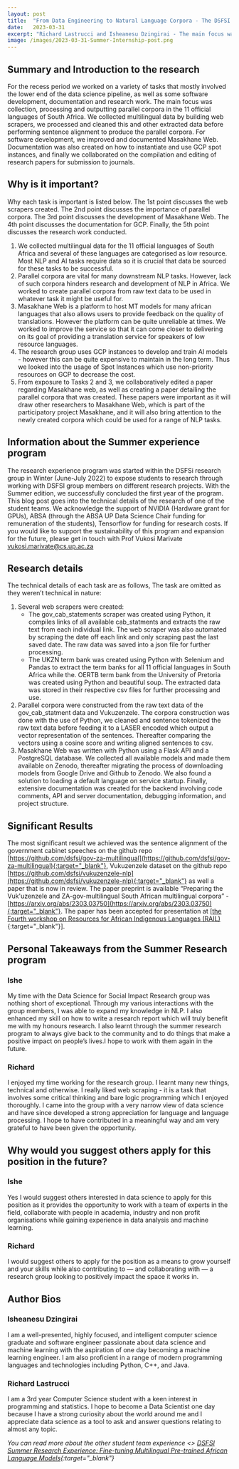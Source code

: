 ```yaml
---
layout: post
title:  "From Data Engineering to Natural Language Corpora - The DSFSI 2022/2023 Summer Internship"
date:   2023-03-31
excerpt: "Richard Lastrucci and Isheanesu Dzingirai - The main focus was collection, processing and creation of parallel corpora in the 11 official languages of South Africa. We collected multilingual data by building web scrapers, we processed and cleaned this and other extracted data before performing sentence alignment to produce the parallel corpora. We also improved and documented Masakhane Web."
image: /images/2023-03-31-Summer-Internship-post.png
---
```


## Summary and Introduction to the research

For the recess period we worked on a variety of tasks that mostly involved the lower end of the data science pipeline, as well as some software development, documentation and research work. The main focus was collection, processing and outputting parallel corpora in the 11 official languages of South Africa. We collected multilingual data by building web scrapers, we processed and cleaned this and other extracted data before performing sentence alignment to produce the parallel corpora. For software development, we improved and documented Masakhane Web. Documentation was also created on how to instantiate and use GCP spot instances, and finally we collaborated on the compilation and editing of research papers for submission to journals.

## Why is it important?

Why each task is important is listed below.  The 1st point discusses the web scrapers created. The 2nd point discusses the importance of parallel corpora. The 3rd point discusses the development of Masakhane Web. The 4th point discusses the documentation for GCP.  Finally, the 5th point discusses the research work conducted.

1. We collected multilingual data for the 11 official languages of South Africa and several of these languages are categorised as low resource. Most NLP and AI tasks require data so it is crucial that data be sourced for these tasks to be successful.
2. Parallel corpora are vital for many downstream NLP tasks. However, lack of such corpora hinders research and development of NLP in Africa. We worked to create parallel corpora from raw text data to be used in whatever task it might be useful for.
3. Masakhane Web is a platform to host MT models for many african languages that also allows users to provide feedback on the quality of translations. However the platform can be quite unreliable at times. We worked to improve the service so that it can come closer to delivering on its goal of providing a translation service for speakers of low resource languages.
4. The research group uses GCP instances to develop and train AI models - however this can be quite expensive to maintain in the long term. Thus we looked into the usage of Spot Instances which use non-priority resources on GCP to decrease the cost.
5. From exposure to Tasks 2 and 3, we collaboratively edited a paper regarding Masakhane web, as well as creating a paper detailing the parallel corpora that was created. These papers were important as it will draw other researchers to Masakhane Web, which is part of the participatory project Masakhane, and it will also bring attention to the newly created corpora which could be used for a range of NLP tasks.

## Information about the Summer experience program

The research experience program was started within the DSFSi research group in Winter (June-July 2022) to expose students to research through working with DSFSI group members on different research projects. With the Summer edition, we successfully concluded the first year of the program. This blog post goes into the technical details of the research of one of the student teams. We acknowledge the support of NVIDIA (Hardware grant for GPUs), ABSA (through the ABSA UP Data Science Chair funding for remuneration of the students), Tensorflow for funding for research costs. If you would like to support the sustainability of this program and expansion for the future, please get in touch with Prof Vukosi Marivate vukosi.marivate@cs.up.ac.za

## Research details

The technical details of each task are as follows, The task are omitted as they weren’t technical in nature:

1. Several web scrapers were created:
    * The gov_cab_statements scraper was created using Python, it compiles links of all available cab_statments and extracts the raw text from each individual link. The web scraper was also automated by scraping the date off each link and only scraping past the last saved date. The raw data was saved into a json file for further processing.
    * The UKZN term bank was created using Python with Selenium and Pandas to extract the term banks for all 11 official languages in South Africa while the.  OERTB term bank from the University of Pretoria was created using Python and beautiful soup. The extracted data was stored in their respective csv files for further processing and use.
2. Parallel corpora were constructed from the raw text data of the gov_cab_statment data and Vukuzenzele. The corpora construction was done with the use of Python, we cleaned and sentence tokenized the raw text data before feeding it to a LASER encoded which output a vector representation of the sentences. Thereafter comparing the vectors using a cosine score and writing aligned sentences to csv.
3. Masakhane Web was written with Python using a Flask API and a PostgreSQL database. We collected  all available models and made them available on Zenodo, thereafter migrating the process of downloading models from Google Drive and Github to Zenodo. We also found a solution to loading a default language on service startup. Finally, extensive documentation was created for the backend involving code comments, API and server documentation, debugging information, and project structure.

## Significant Results

The most significant result we achieved was the sentence alignment of the government cabinet speeches on the github repo [https://github.com/dsfsi/gov-za-multilingual](https://github.com/dsfsi/gov-za-multilingual){:target="_blank"},  Vukuzenzele dataset on the github repo [https://github.com/dsfsi/vukuzenzele-nlp](https://github.com/dsfsi/vukuzenzele-nlp){:target="_blank"}  as well a paper that is now in review. The paper preprint is available “Preparing the Vuk'uzenzele and ZA-gov-multilingual South African multilingual corpora” - [https://arxiv.org/abs/2303.03750](https://arxiv.org/abs/2303.03750){:target="_blank"}. The paper has been accepted for presentation at [[the Fourth workshop on Resources for African Indigenous Languages (RAIL)](https://sadilar.org/index.php/en/2/374){:target="_blank"}].

## Personal Takeaways from the Summer Research program

### Ishe

My time with the Data Science for Social Impact Research group was nothing short of exceptional. Through my various interactions with the group members, I was able to expand my knowledge in NLP. I also enhanced my skill on how to write a research report which will truly benefit me with my honours research. I also learnt through the summer research program to always give back to the community and to do things that make a positive impact on people’s lives.I hope to work with them again in the future.

### Richard

I enjoyed my time working for the research group. I learnt many new things, technical and otherwise. I really liked web scraping - it is a task that involves some critical thinking and bare logic programming which I enjoyed thoroughly. I came into the group with a very narrow view of data science and have since developed a strong appreciation for language and language processing. I hope to have contributed in a meaningful way and am very grateful to have been given the opportunity.

## Why would you suggest others apply for this position in the future?

### Ishe

Yes I would suggest others interested in data science to apply for this position as it provides the opportunity to work with a team of experts in the field, collaborate with people in academia, industry and non profit organisations while gaining experience in data analysis and machine learning.

### Richard

I would suggest others to apply for the position as a means to grow yourself and your skills while also contributing to — and collaborating with — a research group looking to positively impact the space it works in.

## Author Bios

### Isheanesu Dzingirai

I am a well-presented, highly focused, and intelligent computer science graduate and software engineer passionate about data science and machine learning with the aspiration of one day becoming a machine learning engineer. I am also proficient in a range of modern programming languages and technologies including Python, C++, and Java.

### Richard Lastrucci

I am a 3rd year Computer Science student with a keen interest in programming and statistics. I hope to become a Data Scientist one day because I have a strong curiosity about the world around me and I appreciate data science as a tool to ask and answer questions relating to almost any topic.

*You can read more about the other student team experience <> [DSFSI Summer Research Experience: Fine-tuning Multilingual Pre-trained African Language Models](https://dsfsi.github.io/blog/Fiskani-Rozina-internship/){:target="_blank"}*
